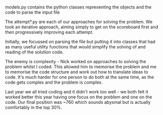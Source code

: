 models.py contains the python classes representing the objects and the code to parse the input file

The attempt*.py are each of our approaches for solving the problem. We took an iterative approach,
aiming simply to get on the scoreboard first and then progressively improving each attempt.

Initially, we focussed on parsing the file but putting it into classes that had as many useful utility functions that would simplify the solving of and reading of the solution code.

The enemy is complexity - Nick worked on approaches to solving the problem whilst I coded.  This allowed him to memorise the problem and me to memorise the code structure and work out how to translate ideas to code.  It's much harder for one person to do both at the same time, as the code gets complex and the problem is complex.

Last year we all tried coding and it didn't work too well - we both felt it worked better this year having one focus on the problem and one on the code.  Our final position was ~760 which sounds abysmal but is actually comfortably in the top 30%.  
